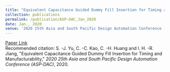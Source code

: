 ```yaml
---
title: "Equivalent Capacitance Guided Dummy Fill Insertion for Timing and Manufacturability"
collection: publications
permalink: /publication/ASP-DAC_Jan_2020
date: Jan., 2020
venue: '2020 25th Asia and South Pacific Design Automation Conference (ASP-DAC)'
---
```

[Paper Link](http://jacky1229.github.io/files/Equivalent_Capacitance_Guided_Dummy_Fill_Insertion_for_Timing_and_Manufacturability.pdf)
<br>
Recommended citation: S. -J. Yu, C. -C. Kao, C. -H. Huang and I. H. -R. Jiang, "Equivalent Capacitance Guided Dummy Fill Insertion for Timing and Manufacturability," <i>2020 25th Asia and South Pacific Design Automation Conference (ASP-DAC)</i>, 2020.